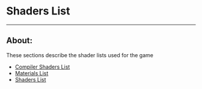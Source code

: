 # Shaders List

___

## About:
These sections describe the shader lists used for the game

- [Compiler Shaders List](shaders-list/compiler-shaders-list.md)
- [Materials List](shaders-list/materials-list.md)
- [Shaders List](shaders-list/shaders-list.md)